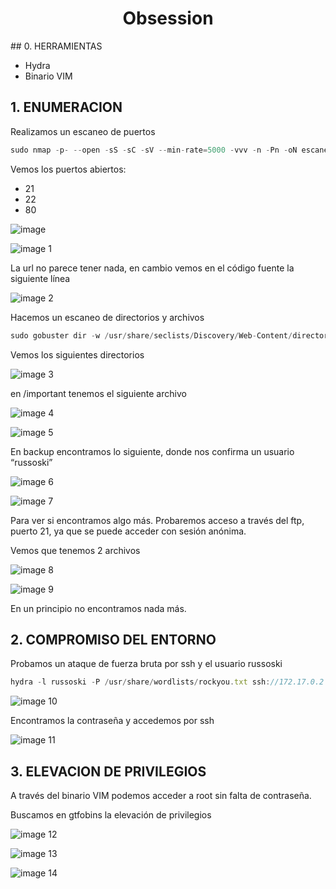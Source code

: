 <h1 align="center">Obsession</h1>
## 0. HERRAMIENTAS

- Hydra
- Binario VIM

## 1. ENUMERACION

Realizamos un escaneo de puertos

```jsx
sudo nmap -p- --open -sS -sC -sV --min-rate=5000 -vvv -n -Pn -oN escaneo 172.17.0.2
```

Vemos los puertos abiertos:

- 21
- 22
- 80

![image](https://github.com/user-attachments/assets/f3d37c0d-063d-4cf2-b88e-55c55d520f15)

![image 1](https://github.com/user-attachments/assets/5e28f8a6-ecc1-40b6-ac88-465f60d41b05)


La url no parece tener nada, en cambio vemos en el código fuente la siguiente línea

![image 2](https://github.com/user-attachments/assets/c95c768d-2a03-4516-a389-314efed7a186)

Hacemos un escaneo de directorios y archivos

```jsx
sudo gobuster dir -w /usr/share/seclists/Discovery/Web-Content/directory-list-lowercase-2.3-medium.txt -u '[http://172.17.0.2](http://172.17.0.2/)' -x 'html,txt,php,py
```

Vemos los siguientes directorios

![image 3](https://github.com/user-attachments/assets/94a16cc3-2330-485c-82c6-4f78c1be576b)


en /important tenemos el siguiente archivo

![image 4](https://github.com/user-attachments/assets/a6c67f39-d861-490f-b554-be86b9138521)

![image 5](https://github.com/user-attachments/assets/00aa246e-8d33-4082-b73b-367d822d8690)


En backup encontramos lo siguiente, donde nos confirma un usuario “russoski”

![image 6](https://github.com/user-attachments/assets/d0c18edc-b9a5-4046-96b8-4253a8e89d1a)

![image 7](https://github.com/user-attachments/assets/276a6493-6cf1-4297-a163-9d1a94f8967a)


Para ver si encontramos algo más. Probaremos acceso a través del ftp, puerto 21, ya que se puede acceder con sesión anónima.

Vemos que tenemos 2 archivos

![image 8](https://github.com/user-attachments/assets/7f7e86f9-9aee-4374-a799-b286f83a2d0f)

![image 9](https://github.com/user-attachments/assets/91d79cf6-fc24-42a7-8243-1c0356db480f)


En un principio no encontramos nada más.

## 2. COMPROMISO DEL ENTORNO

Probamos un ataque de fuerza bruta por ssh y el usuario russoski

```jsx
hydra -l russoski -P /usr/share/wordlists/rockyou.txt ssh://172.17.0.2 -t 10
```

![image 10](https://github.com/user-attachments/assets/727cbf72-71da-499a-b64b-97a3cf37449c)


Encontramos la contraseña y accedemos por ssh

![image 11](https://github.com/user-attachments/assets/ac9c62ee-084a-4f53-9038-475f853bf6ce)


## 3. ELEVACION DE PRIVILEGIOS

A través del binario VIM podemos acceder a root sin falta de contraseña.

Buscamos en gtfobins la elevación de privilegios

![image 12](https://github.com/user-attachments/assets/a11d0ebc-6932-4337-88e9-c924ca25e03d)

![image 13](https://github.com/user-attachments/assets/e9e03d75-c78e-4f89-8261-852383c87cdb)

![image 14](https://github.com/user-attachments/assets/23bc924d-2718-485c-aa45-c91c6d01d378)



